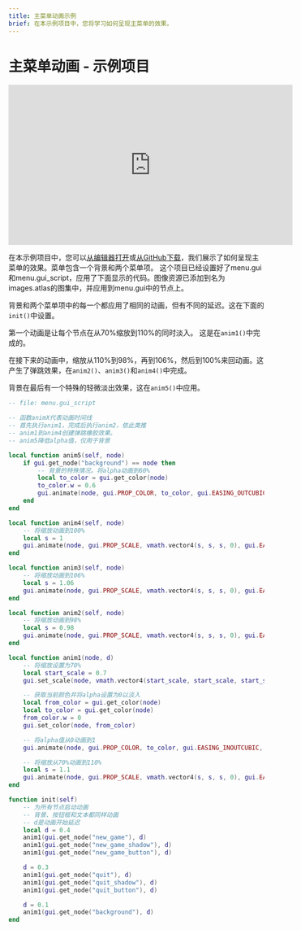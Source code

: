 ```yaml
---
title: 主菜单动画示例
brief: 在本示例项目中，您将学习如何呈现主菜单的效果。
---
```

# 主菜单动画 - 示例项目

<iframe width="560" height="315" src="https://www.youtube.com/embed/dPQpSlt3ahw" frameborder="0" allowfullscreen></iframe>

在本示例项目中，您可以[从编辑器打开](/manuals/project-setup/)或[从GitHub下载](https://github.com/defold/sample-main-menu-animation)，我们展示了如何呈现主菜单的效果。菜单包含一个背景和两个菜单项。
这个项目已经设置好了menu.gui和menu.gui_script，应用了下面显示的代码。图像资源已添加到名为images.atlas的图集中，并应用到menu.gui中的节点上。

背景和两个菜单项中的每一个都应用了相同的动画，但有不同的延迟。这在下面的`init()`中设置。

第一个动画是让每个节点在从70%缩放到110%的同时淡入。
这是在`anim1()`中完成的。

在接下来的动画中，缩放从110%到98%，再到106%，然后到100%来回动画。这产生了弹跳效果，在`anim2()`、`anim3()`和`anim4()`中完成。

背景在最后有一个特殊的轻微淡出效果，这在`anim5()`中应用。

```lua
-- file: menu.gui_script

-- 函数animX代表动画时间线
-- 首先执行anim1，完成后执行anim2，依此类推
-- anim1到anim4创建弹跳橡胶效果。
-- anim5降低alpha值，仅用于背景

local function anim5(self, node)
	if gui.get_node("background") == node then
		-- 背景的特殊情况。将alpha动画到60%
		local to_color = gui.get_color(node)
		to_color.w = 0.6
		gui.animate(node, gui.PROP_COLOR, to_color, gui.EASING_OUTCUBIC, 2.4, 0.1)
	end
end

local function anim4(self, node)
	-- 将缩放动画到100%
	local s = 1
	gui.animate(node, gui.PROP_SCALE, vmath.vector4(s, s, s, 0), gui.EASING_INOUTCUBIC, 0.24, 0, anim5)
end

local function anim3(self, node)
	-- 将缩放动画到106%
	local s = 1.06
	gui.animate(node, gui.PROP_SCALE, vmath.vector4(s, s, s, 0), gui.EASING_INOUTCUBIC, 0.24, 0, anim4)
end

local function anim2(self, node)
	-- 将缩放动画到98%
	local s = 0.98
	gui.animate(node, gui.PROP_SCALE, vmath.vector4(s, s, s, 0), gui.EASING_INOUTCUBIC, 0.24, 0, anim3)
end

local function anim1(node, d)
	-- 将缩放设置为70%
	local start_scale = 0.7
	gui.set_scale(node, vmath.vector4(start_scale, start_scale, start_scale, 0))

	-- 获取当前颜色并将alpha设置为0以淡入
	local from_color = gui.get_color(node)
	local to_color = gui.get_color(node)
	from_color.w = 0
	gui.set_color(node, from_color)

	-- 将alpha值从0动画到1
	gui.animate(node, gui.PROP_COLOR, to_color, gui.EASING_INOUTCUBIC, 0.4, d)

	-- 将缩放从70%动画到110%
	local s = 1.1
	gui.animate(node, gui.PROP_SCALE, vmath.vector4(s, s, s, 0), gui.EASING_INOUTCUBIC, 0.4, d, anim2)
end

function init(self)
	-- 为所有节点启动动画
	-- 背景、按钮框和文本都同样动画
	-- d是动画开始延迟
	local d = 0.4
	anim1(gui.get_node("new_game"), d)
	anim1(gui.get_node("new_game_shadow"), d)
	anim1(gui.get_node("new_game_button"), d)

	d = 0.3
	anim1(gui.get_node("quit"), d)
	anim1(gui.get_node("quit_shadow"), d)
	anim1(gui.get_node("quit_button"), d)

	d = 0.1
	anim1(gui.get_node("background"), d)
end
```